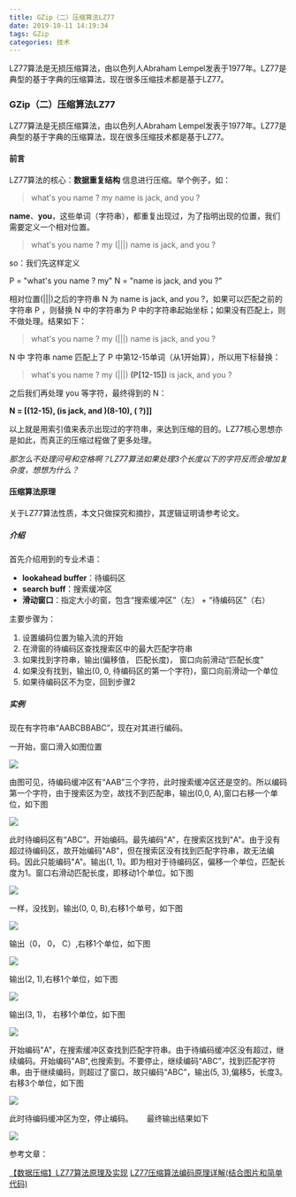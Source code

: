 ```yaml
---
title: GZip（二）压缩算法LZ77
date: 2019-10-11 14:19:34
tags: GZip
categories: 技术
---
```


LZ77算法是无损压缩算法，由以色列人Abraham Lempel发表于1977年。LZ77是典型的基于字典的压缩算法，现在很多压缩技术都是基于LZ77。

<!-- more -->


### GZip（二）压缩算法LZ77

LZ77算法是无损压缩算法，由以色列人Abraham Lempel发表于1977年。LZ77是典型的基于字典的压缩算法，现在很多压缩技术都是基于LZ77。

#### 前言

LZ77算法的核心：**数据重复结构** 信息进行压缩。举个例子，如：

> what's you name ? my name is jack, and you ?

**name**、**you**，这些单词（字符串），都重复出现过，为了指明出现的位置，我们需要定义一个相对位置。

> what's you name ? my    (|||)    name is jack, and you ?

so：我们先这样定义

P = "what's you name ? my"
N = "name is jack, and you ?"

相对位置(|||)之后的字符串 N 为 name is jack, and you ?，如果可以匹配之前的字符串 P ，则替换 N 中的字符串为 P 中的字符串起始坐标；如果没有匹配上，则不做处理。结果如下：

> what's you name ? my    (|||)    name is jack, and you ?

N 中 字符串 name 匹配上了 P 中第12-15单词（从1开始算），所以用下标替换：

>  what's you name ? my    (|||)    **(P[12-15])** is jack, and you ?

之后我们再处理 you 等字符，最终得到的 N：

**N = [(12-15),  (is jack, and )(8-10), ( ?)]]**

以上就是用索引值来表示出现过的字符串，来达到压缩的目的。LZ77核心思想亦是如此，而真正的压缩过程做了更多处理。

*那怎么不处理问号和空格啊？LZ77算法如果处理3个长度以下的字符反而会增加复杂度，想想为什么？*

#### 压缩算法原理

关于LZ77算法性质，本文只做探究和摘抄，其逻辑证明请参考论文。

##### 介绍

首先介绍用到的专业术语：

- **lookahead buffer**：待编码区
- **search buff**：搜索缓冲区
- **滑动窗口**：指定大小的窗，包含“搜索缓冲区”（左） + “待编码区”（右）


主要步骤为：　　
1. 设置编码位置为输入流的开始　　
2. 在滑窗的待编码区查找搜索区中的最大匹配字符串　　
3. 如果找到字符串，输出(偏移值， 匹配长度)， 窗口向前滑动“匹配长度”　　
4. 如果没有找到，输出(0, 0, 待编码区的第一个字符)，窗口向前滑动一个单位
5. 如果待编码区不为空，回到步骤2

##### 实例

现在有字符串“AABCBBABC”，现在对其进行编码。

一开始，窗口滑入如图位置

![](img/GZip（二）压缩算法LZ77/1.png)

由图可见，待编码缓冲区有“AAB”三个字符，此时搜索缓冲区还是空的。所以编码第一个字符，由于搜索区为空，故找不到匹配串，输出(0,0, A),窗口右移一个单位，如下图

![](img/GZip（二）压缩算法LZ77/2.png)

此时待编码区有“ABC”。开始编码。最先编码"A"，在搜索区找到"A"。由于没有超过待编码区，故开始编码"AB"，但在搜索区没有找到匹配字符串，故无法编码。因此只能编码"A"。输出(1, 1)。即为相对于待编码区，偏移一个单位，匹配长度为1。窗口右滑动匹配长度，即移动1个单位。如下图

![](img/GZip（二）压缩算法LZ77/3.png)

一样，没找到，输出(0, 0, B),右移1个单号，如下图

![](img/GZip（二）压缩算法LZ77/4.png)

输出（0， 0， C）,右移1个单位，如下图

![](img/GZip（二）压缩算法LZ77/5.png)


输出(2, 1),右移1个单位，如下图

![](img/GZip（二）压缩算法LZ77/6.png)

输出(3, 1)， 右移1个单位，如下图

![](img/GZip（二）压缩算法LZ77/7.png)

开始编码"A"，在搜索缓冲区查找到匹配字符串。由于待编码缓冲区没有超过，继续编码。开始编码"AB",也搜索到。不要停止，继续编码“ABC”，找到匹配字符串。由于继续编码，则超过了窗口，故只编码“ABC”，输出(5, 3),偏移5，长度3。右移3个单位，如下图

![](img/GZip（二）压缩算法LZ77/8.png)

此时待编码缓冲区为空，停止编码。　　
最终输出结果如下

![](img/GZip（二）压缩算法LZ77/9.png)



参考文章：

[【数据压缩】LZ77算法原理及实现](https://www.cnblogs.com/en-heng/p/4992916.html)
[LZ77压缩算法编码原理详解(结合图片和简单代码)](https://www.cnblogs.com/junyuhuang/p/4138376.html)